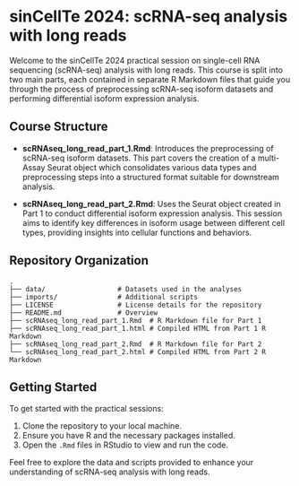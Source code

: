 
# sinCellTe 2024: scRNA-seq analysis with long reads

Welcome to the sinCellTe 2024 practical session on single-cell RNA sequencing (scRNA-seq) analysis with long reads. This course is split into two main parts, each contained in separate R Markdown files that guide you through the process of preprocessing scRNA-seq isoform datasets and performing differential isoform expression analysis.

## Course Structure

- **scRNAseq_long_read_part_1.Rmd**: Introduces the preprocessing of scRNA-seq isoform datasets. This part covers the creation of a multi-Assay Seurat object which consolidates various data types and preprocessing steps into a structured format suitable for downstream analysis.

- **scRNAseq_long_read_part_2.Rmd**: Uses the Seurat object created in Part 1 to conduct differential isoform expression analysis. This session aims to identify key differences in isoform usage between different cell types, providing insights into cellular functions and behaviors.

## Repository Organization

```
.
├── data/                  # Datasets used in the analyses
├── imports/               # Additional scripts
├── LICENSE                # License details for the repository
├── README.md              # Overview
├── scRNAseq_long_read_part_1.Rmd  # R Markdown file for Part 1
├── scRNAseq_long_read_part_1.html # Compiled HTML from Part 1 R Markdown
├── scRNAseq_long_read_part_2.Rmd  # R Markdown file for Part 2
└── scRNAseq_long_read_part_2.html # Compiled HTML from Part 2 R Markdown
```

## Getting Started

To get started with the practical sessions:
1. Clone the repository to your local machine.
2. Ensure you have R and the necessary packages installed.
3. Open the `.Rmd` files in RStudio to view and run the code.

Feel free to explore the data and scripts provided to enhance your understanding of scRNA-seq analysis with long reads.
